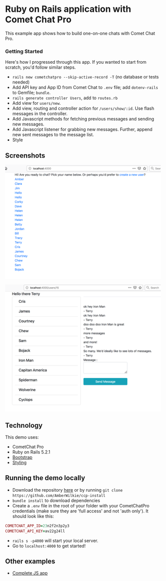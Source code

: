 # Ruby on Rails application with Comet Chat Pro

This example app shows how to build one-on-one chats with Comet Chat Pro.

### Getting Started
Here's how I progressed through this app. If you wanted to start from scratch, you'd follow similar steps.
- `rails new cometchatpro --skip-active-record -T` (no database or tests needed)
- Add API key and App ID from Comet Chat to `.env` file; add `dotenv-rails` to Gemfile; `bundle`.
- `rails generate controller Users`, add to `routes.rb`
- Add view for `users/new`.
- Add view, routing and controller action for `/users/show/:id`. Use flash messages in the controller.
- Add Javascript methods for fetching previous messages and sending new messages.
- Add Javascript listener for grabbing new messages. Further, append new sent messages to the message list.
- Style


## Screenshots
![screenshot 2](https://raw.githubusercontent.com/AmberWilkie/ccp-install/master/app/assets/images/screenshot2.png)

![screenshot 1](https://raw.githubusercontent.com/AmberWilkie/ccp-install/master/app/assets/images/screenshot1.png)

## Technology
This demo uses:

* CometChat Pro
* Ruby on Rails 5.2.1
* [Bootstrap](https://github.com/twbs/bootstrap-rubygem)
* [Styling](https://bootsnipp.com/snippets/exZX3)

## Running the demo locally
* Download the repository [here](https://github.com/AmberWilkie/ccp-install) or by running `git clone https://github.com/AmberWilkie/ccp-install`
* `bundle install` to download dependencies
* Create a `.env` file in the root of your folder with your CometChatPro credentials (make sure they are 'full access' and not 'auth only'). It should look like this:
```ruby
COMETCHAT_APP_ID=23n2f2n3p2y3
COMETCHAT_API_KEY=av22g24ll
```
* `rails s -p4000` will start your local server.
* Go to `localhost:4000` to get started!

## Other examples

* [Complete JS app](https://github.com/cometchat-pro/javascript-reactjs-chat-app)
